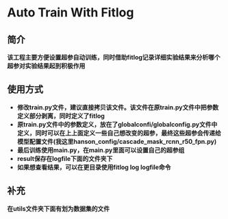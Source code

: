 # Auto Train With Fitlog

## 简介

**该工程主要方便设置超参自动训练，同时借助fitlog记录详细实验结果来分析哪个超参对实验结果起到积极作用**



## 使用方式

- **修改train.py文件，建议直接拷贝该文件。该文件在原train.py文件中把参数定义部分剥离，同时定义了fitlog**
- **原train.py文件中的参数定义，放在了globalconfi/globalconfig.py文件中定义，同时可以在上上面定义一些自己想改变的超参，最终这些超参会传递给模型配置文件(我这里hanson_config/cascade_mask_rcnn_r50_fpn.py)**
- **最后训练使用main.py，在main.py里面可以设置自己的超参组**
- **result保存在logfile下面的文件夹下**
- **如果想查看结果，可以在更目录使用fitlog log logfile命令**

## 补充

**在utils文件夹下面有划为数据集的文件**
